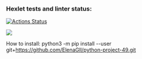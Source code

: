 ### Hexlet tests and linter status:
[![Actions Status](https://github.com/ElenaGll/python-project-49/workflows/hexlet-check/badge.svg)](https://github.com/ElenaGll/python-project-49/actions)

<a href="https://codeclimate.com/github/ElenaGll/python-project-49/maintainability"><img src="https://api.codeclimate.com/v1/badges/dd383086de587d05ebea/maintainability" /></a>


How to install:
python3 -m pip install --user git+https://github.com/ElenaGll/python-project-49.git
